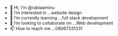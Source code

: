 - 👋 Hi, I’m @rabiaaminu
- 👀 I’m interested in ...website design 
- 🌱 I’m currently learning ...full stack development
- 💞️ I’m looking to collaborate on ...Web development
- 📫 How to reach me ...08067331331

<!---
rabiaaminu/rabiaaminu is a ✨ special ✨ repository because its `README.md` (this file) appears on your GitHub profile.
You can click the Preview link to take a look at your changes.
--->
